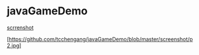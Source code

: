 # javaGameDemo

[scrrenshot](https://github.com/tcchengang/javaGameDemo/blob/master/screenshot/p1.jpg)

[https://github.com/tcchengang/javaGameDemo/blob/master/screenshot/p2.jpg]
